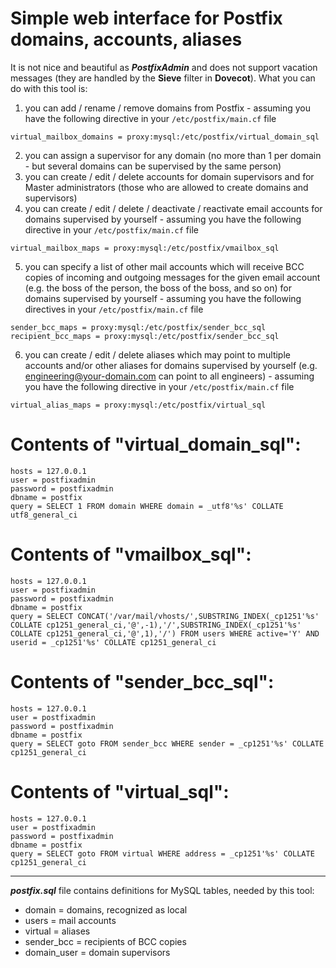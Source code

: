 # Simple web interface for Postfix domains, accounts, aliases

It is not nice and beautiful as ***PostfixAdmin*** and does not support vacation messages (they are handled by the **Sieve** filter in **Dovecot**).
What you can do with this tool is:

1. you can add / rename / remove domains from Postfix - assuming you have the following directive in your `/etc/postfix/main.cf` file

 ````
 virtual_mailbox_domains = proxy:mysql:/etc/postfix/virtual_domain_sql 
 ````
  
2. you can assign a supervisor for any domain (no more than 1 per domain - but several domains can be supervised by the same person)
3. you can create / edit / delete accounts for domain supervisors and for Master administrators (those who are allowed to create domains and supervisors)
4. you can create / edit / delete / deactivate / reactivate  email accounts for domains supervised by yourself - assuming you have the following directive in your `/etc/postfix/main.cf` file

 ````
 virtual_mailbox_maps = proxy:mysql:/etc/postfix/vmailbox_sql
 ````

5. you can specify a list of other mail accounts which will receive BCC copies of incoming and outgoing messages for the given email account (e.g. the boss of the person, the boss of the boss, and so on) 
for domains supervised by yourself - assuming you have the following directives in your `/etc/postfix/main.cf` file

 ````
 sender_bcc_maps = proxy:mysql:/etc/postfix/sender_bcc_sql
 recipient_bcc_maps = proxy:mysql:/etc/postfix/sender_bcc_sql 
 ````

6. you can create / edit / delete aliases which may point to multiple accounts and/or other aliases for domains supervised by yourself (e.g. engineering@your-domain.com can point to all engineers) -
assuming you have the following directive in your `/etc/postfix/main.cf` file

 ````
 virtual_alias_maps = proxy:mysql:/etc/postfix/virtual_sql 
 ````

Contents of "virtual_domain_sql":
=================================
````
hosts = 127.0.0.1
user = postfixadmin
password = postfixadmin
dbname = postfix
query = SELECT 1 FROM domain WHERE domain = _utf8'%s' COLLATE utf8_general_ci 
````

Contents of "vmailbox_sql":
===========================
````
hosts = 127.0.0.1
user = postfixadmin
password = postfixadmin
dbname = postfix
query = SELECT CONCAT('/var/mail/vhosts/',SUBSTRING_INDEX(_cp1251'%s' COLLATE cp1251_general_ci,'@',-1),'/',SUBSTRING_INDEX(_cp1251'%s' COLLATE cp1251_general_ci,'@',1),'/') FROM users WHERE active='Y' AND userid = _cp1251'%s' COLLATE cp1251_general_ci 
````

Contents of "sender_bcc_sql":
=============================
````
hosts = 127.0.0.1
user = postfixadmin
password = postfixadmin
dbname = postfix
query = SELECT goto FROM sender_bcc WHERE sender = _cp1251'%s' COLLATE cp1251_general_ci
````

Contents of "virtual_sql":
==========================
````
hosts = 127.0.0.1
user = postfixadmin
password = postfixadmin
dbname = postfix
query = SELECT goto FROM virtual WHERE address = _cp1251'%s' COLLATE cp1251_general_ci 
````

----------------
***postfix.sql*** file contains definitions for MySQL tables, needed by this tool:

* domain = domains, recognized as local
* users = mail accounts
* virtual = aliases
* sender_bcc = recipients of BCC copies
* domain_user = domain supervisors
